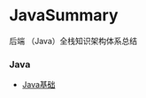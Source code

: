 # JavaSummary
后端 （Java）全栈知识架构体系总结

### Java

- ​	<a href="https://github.com/a-cper-cpu/JavaSummary/java/basic/javase/programming-basic.md">Java基础</a>


